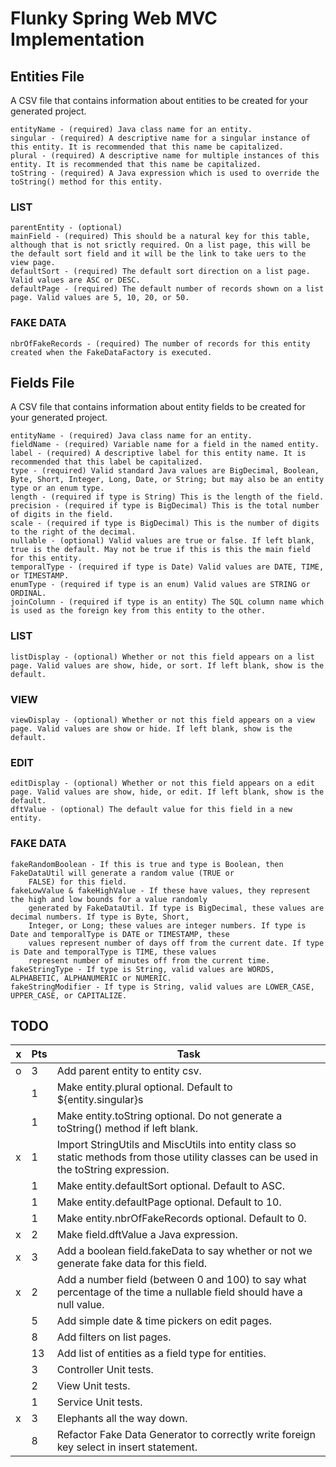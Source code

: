 # Flunky Spring Web MVC Implementation

## Entities File

A CSV file that contains information about entities to be created for your generated project.

    entityName - (required) Java class name for an entity.
    singular - (required) A descriptive name for a singular instance of this entity. It is recommended that this name be capitalized.
    plural - (required) A descriptive name for multiple instances of this entity. It is recommended that this name be capitalized.
    toString - (required) A Java expression which is used to override the toString() method for this entity. 
    
### LIST
    parentEntity - (optional) 
    mainField - (required) This should be a natural key for this table, although that is not srictly required. On a list page, this will be the default sort field and it will be the link to take uers to the view page.
    defaultSort - (required) The default sort direction on a list page. Valid values are ASC or DESC.
    defaultPage - (required) The default number of records shown on a list page. Valid values are 5, 10, 20, or 50.
    
### FAKE DATA
    
    nbrOfFakeRecords - (required) The number of records for this entity created when the FakeDataFactory is executed.

## Fields File

A CSV file that contains information about entity fields to be created for your generated project.

    entityName - (required) Java class name for an entity.
    fieldName - (required) Variable name for a field in the named entity.
    label - (required) A descriptive label for this entity name. It is recommended that this label be capitalized.
    type - (required) Valid standard Java values are BigDecimal, Boolean, Byte, Short, Integer, Long, Date, or String; but may also be an entity type or an enum type.
    length - (required if type is String) This is the length of the field.
    precision - (required if type is BigDecimal) This is the total number of digits in the field.
    scale - (required if type is BigDecimal) This is the number of digits to the right of the decimal.
    nullable - (optional) Valid values are true or false. If left blank, true is the default. May not be true if this is this the main field for this entity.
    temporalType - (required if type is Date) Valid values are DATE, TIME, or TIMESTAMP.
    enumType - (required if type is an enum) Valid values are STRING or ORDINAL.
    joinColumn - (required if type is an entity) The SQL column name which is used as the foreign key from this entity to the other. 

### LIST

    listDisplay - (optional) Whether or not this field appears on a list page. Valid values are show, hide, or sort. If left blank, show is the default.
    
### VIEW

    viewDisplay - (optional) Whether or not this field appears on a view page. Valid values are show or hide. If left blank, show is the default.
    
### EDIT

    editDisplay - (optional) Whether or not this field appears on a edit page. Valid values are show, hide, or edit. If left blank, show is the default.
    dftValue - (optional) The default value for this field in a new entity.
    
### FAKE DATA

    fakeRandomBoolean - If this is true and type is Boolean, then FakeDataUtil will generate a random value (TRUE or
        FALSE) for this field.
    fakeLowValue & fakeHighValue - If these have values, they represent the high and low bounds for a value randomly
        generated by FakeDataUtil. If type is BigDecimal, these values are decimal numbers. If type is Byte, Short,
        Integer, or Long; these values are integer numbers. If type is Date and temporalType is DATE or TIMESTAMP, these
        values represent number of days off from the current date. If type is Date and temporalType is TIME, these values
        represent number of minutes off from the current time.
    fakeStringType - If type is String, valid values are WORDS, ALPHABETIC, ALPHANUMERIC or NUMERIC.
    fakeStringModifier - If type is String, valid values are LOWER_CASE, UPPER_CASE, or CAPITALIZE.
    
## TODO

|  x  | Pts | Task
| --- | --- | ---
|  o  |  3  | Add parent entity to entity csv.
|     |  1  | Make entity.plural optional. Default to ${entity.singular}s |
|     |  1  | Make entity.toString optional. Do not generate a toString() method if left blank.
|  x  |  1  | Import StringUtils and MiscUtils into entity class so static methods from those utility classes can be used in the toString expression.
|     |  1  | Make entity.defaultSort optional. Default to ASC.
|     |  1  | Make entity.defaultPage optional. Default to 10.
|     |  1  | Make entity.nbrOfFakeRecords optional. Default to 0.
|  x  |  2  | Make field.dftValue a Java expression.
|  x  |  3  | Add a boolean field.fakeData to say whether or not we generate fake data for this field.
|  x  |  2  | Add a number field (between 0 and 100) to say what percentage of the time a nullable field should have a null value.
|     |  5  | Add simple date & time pickers on edit pages.
|     |  8  | Add filters on list pages.
|     |  13 | Add list of entities as a field type for entities.
|     |  3  | Controller Unit tests.
|     |  2  | View Unit tests.
|     |  1  | Service Unit tests.
|  x  |  3  | Elephants all the way down.
|     |  8  | Refactor Fake Data Generator to correctly write foreign key select in insert statement.
